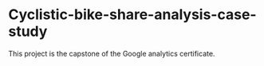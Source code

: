 # Cyclistic-bike-share-analysis-case-study
This project is the capstone of the Google analytics certificate.
